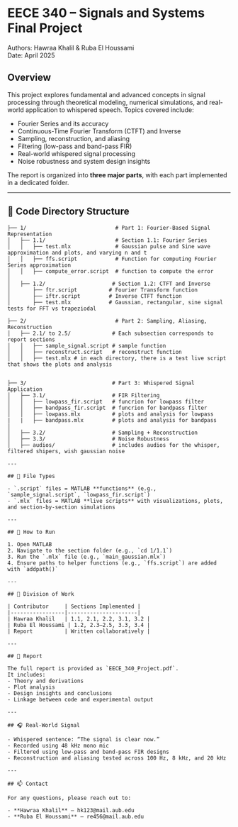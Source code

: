 
# EECE 340 – Signals and Systems Final Project

Authors: Hawraa Khalil & Ruba El Houssami  
Date: April 2025

## Overview

This project explores fundamental and advanced concepts in signal processing through theoretical modeling, numerical simulations, and real-world application to whispered speech. Topics covered include:

- Fourier Series and its accuracy
- Continuous-Time Fourier Transform (CTFT) and Inverse
- Sampling, reconstruction, and aliasing
- Filtering (low-pass and band-pass FIR)
- Real-world whispered signal processing
- Noise robustness and system design insights

The report is organized into **three major parts**, with each part implemented in a dedicated folder.

---

## 📁 Code Directory Structure

```
├── 1/                            # Part 1: Fourier-Based Signal Representation
│   ├── 1.1/                      # Section 1.1: Fourier Series
│   │   ├── test.mlx              # Gaussian pulse and Sine wave approximation and plots, and varying n and t
│   │   ├── ffs.script            # Function for computing Fourier Series approximation
│   │   ├── compute_error.script  # function to compute the error
│
│   ├── 1.2/                     # Section 1.2: CTFT and Inverse
│       ├── ftr.script          # Fourier Transform function
│       ├── iftr.script         # Inverse CTFT function
│       ├── test.mlx            # Gaussian, rectangular, sine signal tests for FFT vs trapeziodal

├── 2/                            # Part 2: Sampling, Aliasing, Reconstruction
│   ├── 2.1/ to 2.5/             # Each subsection corresponds to report sections
│   │   ├── sample_signal.script # sample function
│   │   ├── reconstruct.script   # reconstruct function
│   │   ├── test.mlx # in each directory, there is a test live script that shows the plots and analysis


├── 3/                           # Part 3: Whispered Signal Application
│   ├── 3.1/                     # FIR Filtering
│   │   ├── lowpass_fir.script   # funcrion for lowpass filter
│   │   ├── bandpass_fir.script  # funcrion for bandpass filter
│   │   ├── lowpass.mlx          # plots and analysis for lowpass
|   |   ├── bandpass.mlx         # plots and analysis for bandpass
│
│   ├── 3.2/                     # Sampling + Reconstruction
│   ├── 3.3/                     # Noise Robustness
│   ├── audios/                  # includes audios for the whisper, filtered shipers, wish gaussian noise

---

## 📌 File Types

- `.script` files = MATLAB **functions** (e.g., `sample_signal.script`, `lowpass_fir.script`)
- `.mlx` files = MATLAB **live scripts** with visualizations, plots, and section-by-section simulations

---

## 🔬 How to Run

1. Open MATLAB
2. Navigate to the section folder (e.g., `cd 1/1.1`)
3. Run the `.mlx` file (e.g., `main_gaussian.mlx`)
4. Ensure paths to helper functions (e.g., `ffs.script`) are added with `addpath()`

---

## 🧩 Division of Work

| Contributor     | Sections Implemented |
|-----------------|----------------------|
| Hawraa Khalil   | 1.1, 2.1, 2.2, 3.1, 3.2 |
| Ruba El Houssami | 1.2, 2.3–2.5, 3.3, 3.4 |
| Report          | Written collaboratively |

---

## 📄 Report

The full report is provided as `EECE_340_Project.pdf`.  
It includes:
- Theory and derivations
- Plot analysis
- Design insights and conclusions
- Linkage between code and experimental output

---

## 🎧 Real-World Signal

- Whispered sentence: “The signal is clear now.”
- Recorded using 48 kHz mono mic
- Filtered using low-pass and band-pass FIR designs
- Reconstruction and aliasing tested across 100 Hz, 8 kHz, and 20 kHz

---

## 📫 Contact

For any questions, please reach out to:

- **Hawraa Khalil** – hk123@mail.aub.edu  
- **Ruba El Houssami** – re456@mail.aub.edu

